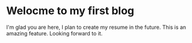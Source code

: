 # Welocme to my first blog

I'm glad you are here, I plan to create my resume in the future. 
This is an amazing feature. Looking forward to it.
